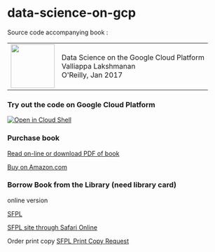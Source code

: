 # data-science-on-gcp

Source code accompanying book :

<table>
<tr>
  <td>
  <img src="https://images-na.ssl-images-amazon.com/images/I/51dgw%2BCYSOL._SX379_BO1,204,203,200_.jpg" height="100"/>
  </td>
  <td>
  Data Science on the Google Cloud Platform <br/>
  Valliappa Lakshmanan <br/>
  O'Reilly, Jan 2017
  </td>
</table>

### Try out the code on Google Cloud Platform
[![Open in Cloud Shell](http://gstatic.com/cloudssh/images/open-btn.png)](https://console.cloud.google.com/cloudshell/open/?git_repo=https://github.com/Gregorydillon/data-science-on-gcp.git)

### Purchase book
[Read on-line or download PDF of book](http://shop.oreilly.com/product/0636920057628.do)

[Buy on Amazon.com](https://www.amazon.com/Data-Science-Google-Cloud-Platform/dp/1491974567)

### Borrow Book from the Library  (need library card)

online version

[SFPL](https://www.sfpl.org/)

[SFPL site through Safari Online](http://proquest.safaribooksonline.com.ezproxy.sfpl.org/9781491974551)

Order print copy
[SFPL Print Copy Request](https://sfpl.bibliocommons.com/item/show/3460007093)

